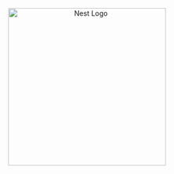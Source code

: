 <a align="center" href="http://nestjs.com/" target="blank">
    <img src="https://nestjs.com/img/logo_text.svg" width="320" alt="Nest Logo" />
</a>
